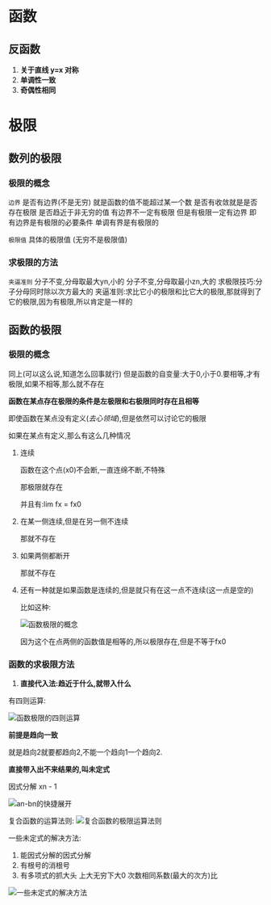# 函数

## 反函数

1. **关于直线 y=x 对称**
2. **单调性一致**
3. **奇偶性相同**

# 极限

## 数列的极限

### 极限的概念

`边界`
是否有边界(不是无穷) 就是函数的值不能超过某一个数
是否有收敛就是是否存在极限
是否趋近于非无穷的值  有边界不一定有极限 但是有极限一定有边界  即有边界是有极限的必要条件 
单调有界是有极限的

`极限值` 
具体的极限值 (无穷不是极限值)

### 求极限的方法

`夹逼准则`
分子不变,分母取最大yn,小的
分子不变,分母取最小zn,大的
求极限技巧:分子分母同时除以次方最大的
夹逼准则:求比它小的极限和比它大的极限,那就得到了它的极限,因为有极限,所以肯定是一样的

## 函数的极限

### 极限的概念

同上(可以这么说,知道怎么回事就行)
	   但是函数的自变量:大于0,小于0.要相等,才有极限,如果不相等,那么就不存在

**函数在某点存在极限的条件是左极限和右极限同时存在且相等**

即使函数在某点没有定义(*去心领域*),但是依然可以讨论它的极限

如果在某点有定义,那么有这么几种情况

1. 连续

   函数在这个点(x0)不会断,一直连绵不断,不特殊

   那极限就存在

   并且有:lim fx = fx0

2. 在某一侧连续,但是在另一侧不连续

   那就不存在

3. 如果两侧都断开

   那就不存在

4. 还有一种就是如果函数是连续的,但是就只有在这一点不连续(这一点是空的)

   比如这种:

   <img src="./imgs/math/函数极限的概念.png" alt="函数极限的概念" />

   因为这个在点两侧的函数值是相等的,所以极限存在,但是不等于fx0


### 函数的求极限方法

1. **直接代入法:趋近于什么,就带入什么**

有四则运算:

<img src="./imgs/math/函数极限的四则运算.png" alt="函数极限的四则运算" />

**前提是趋向一致** 

就是趋向2就要都趋向2,不能一个趋向1一个趋向2.

​**直接带入出不来结果的,叫未定式**

因式分解 xn - 1

<img src="./imgs/math/an-bn的快捷展开.png" alt="an-bn的快捷展开" />

复合函数的运算法则:
<img src="./imgs/math/复合函数的极限运算法则.png" alt="复合函数的极限运算法则" />

一些未定式的解决方法:

1. 能因式分解的因式分解
2. 有根号的消根号
3. 有多项式的抓大头 上大无穷下大0 次数相同系数(最大的次方)比 

<img src="./imgs/math/一些未定式的解决方法.png" alt="一些未定式的解决方法" />
